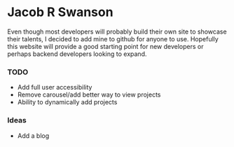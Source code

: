 # Jacob R Swanson
Even though most developers will probably build their own site to showcase their talents, I decided to add mine to github for anyone to use. Hopefully this website will provide a good starting point for new developers or perhaps backend developers looking to expand.


### TODO
* Add full user accessibility
* Remove carousel/add better way to view projects
* Ability to dynamically add projects

### Ideas
* Add a blog
